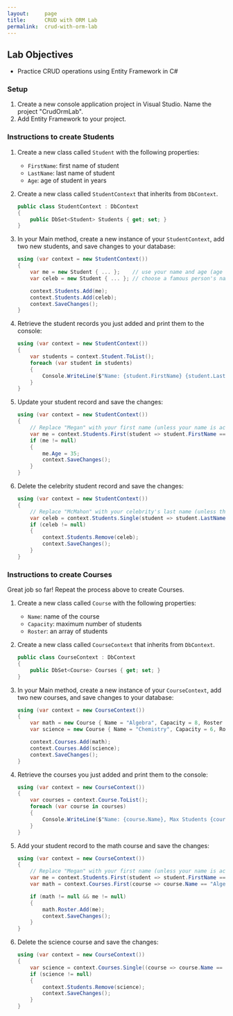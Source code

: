 ```yaml
---
layout:     page
title:      CRUD with ORM Lab
permalink:  crud-with-orm-lab
---
```


## Lab Objectives
- Practice CRUD operations using Entity Framework in C#

### Setup
1. Create a new console application project in Visual Studio. Name the project "CrudOrmLab".
1. Add Entity Framework to your project.

### Instructions to create Students

1. Create a new class called `Student` with the following properties:
    * `FirstName`: first name of student
    * `LastName`: last name of student
    * `Age`: age of student in years

1. Create a new class called `StudentContext` that inherits from `DbContext`.
    ```c#
    public class StudentContext : DbContext
    {
        public DbSet<Student> Students { get; set; }
    }
    ```

1. In your Main method, create a new instance of your `StudentContext`, add two new students, and save changes to your database:

    ```c#
    using (var context = new StudentContext())
    {
        var me = new Student { ... };    // use your name and age (age can be any number)
        var celeb = new Student { ... }; // choose a famous person's name, age can be any number

        context.Students.Add(me);
        context.Students.Add(celeb);
        context.SaveChanges();
    }
    ```

1. Retrieve the student records you just added and print them to the console:
    ```c#
    using (var context = new StudentContext())
    {
        var students = context.Student.ToList();
        foreach (var student in students)
        {
            Console.WriteLine($"Name: {student.FirstName} {student.LastName}, Age: {student.Age}");
        }
    }
    ```

1. Update your student record and save the changes:
    ```c#
    using (var context = new StudentContext())
    {
        // Replace "Megan" with your first name (unless your name is actually Megan)
        var me = context.Students.First(student => student.FirstName == "Megan"); 
        if (me != null)
        {
            me.Age = 35;
            context.SaveChanges();
        }
    }
    ```

1. Delete the celebrity student record and save the changes:
    ```c#
    using (var context = new StudentContext())
    {
        // Replace "McMahon" with your celebrity's last name (unless their last name is actually McMahon)
        var celeb = context.Students.Single(student => student.LastName == "McMahon"); 
        if (celeb != null)
        {
            context.Students.Remove(celeb);
            context.SaveChanges();
        }
    }
    ```

### Instructions to create Courses

Great job so far! Repeat the process above to create Courses.

1. Create a new class called `Course` with the following properties:
    * `Name`: name of the course
    * `Capacity`: maximum number of students
    * `Roster`: an array of students

1. Create a new class called `CourseContext` that inherits from `DbContext`.
    ```c#
    public class CourseContext : DbContext
    {
        public DbSet<Course> Courses { get; set; }
    }
    ```

1. In your Main method, create a new instance of your `CourseContext`, add two new courses, and save changes to your database:

    ```c#
    using (var context = new CourseContext())
    {
        var math = new Course { Name = "Algebra", Capacity = 8, Roster = new List<Student>()};
        var science = new Course { Name = "Chemistry", Capacity = 6, Roster = new List<Student>()};

        context.Courses.Add(math);
        context.Courses.Add(science);
        context.SaveChanges();
    }
    ```

1. Retrieve the courses you just added and print them to the console:
    ```c#
    using (var context = new CourseContext())
    {
        var courses = context.Course.ToList();
        foreach (var course in courses)
        {
            Console.WriteLine($"Name: {course.Name}, Max Students {course.Capacity}");
        }
    }
    ```

1. Add your student record to the math course and save the changes:
    ```c#
    using (var context = new CourseContext())
    {
        // Replace "Megan" with your first name (unless your name is actually Megan)
        var me = context.Students.First(student => student.FirstName == "Megan"); 
        var math = context.Courses.First(course => course.Name == "Algebra");

        if (math != null && me != null)
        {
            math.Roster.Add(me);
            context.SaveChanges();
        }
    }
    ```

1. Delete the science course and save the changes:
    ```c#
    using (var context = new CourseContext())
    {
        var science = context.Courses.Single((course => course.Name == "Chemistry"); 
        if (science != null)
        {
            context.Students.Remove(science);
            context.SaveChanges();
        }
    }
    ```